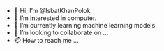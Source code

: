 - 👋 Hi, I’m @IsbatKhanPolok
- 👀 I’m interested in computer.
- 🌱 I’m currently learning machine learning models.
- 💞️ I’m looking to collaborate on ...
- 📫 How to reach me ...

<!---
IsbatKhanPolok/IsbatKhanPolok is a ✨ special ✨ repository because its `README.md` (this file) appears on your GitHub profile.
You can click the Preview link to take a look at your changes.
--->
